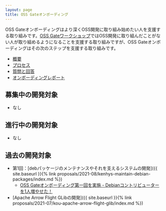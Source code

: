 ```yaml
---
layout: page
title: OSS Gateオンボーディング
---
```


OSS Gateオンボーディングはより深くOSS開発に取り組み始めたい人を支援する取り組みです。[OSS Gateワークショップ](https://oss-gate.github.io/#workshop)ではOSS開発に取り組んだことがない人が取り組めるようになることを支援する取り組みですが、OSS Gateオンボーディングはその次のステップを支援する取り組みです。

  * [概要](about/)
  * [プロセス](process/)
  * [質問と回答](qa/)
  * [オンボーディングレポート](report)

## 募集中の開発対象

  * なし

## 進行中の開発対象

  * なし

## 過去の開発対象

  * 第1回：[debパッケージのメンテナンスやそれを支えるシステムの開発]({{ site.baseurl }}{% link proposals/2021-08/kenhys-maintain-debian-packages/index.md %})
    * [OSS Gateオンボーディング第一回を実施 - Debianコントリビューターを1人増やせた！](https://oss-gate.github.io/report/on-boarding/2021/10/08/on-boarding-2021-08-kenhys.html)
  * [Apache Arrow Flight GLibの開発]({{ site.baseurl }}{% link proposals/2021-07/kou-apache-arrow-flight-glib/index.md %})

